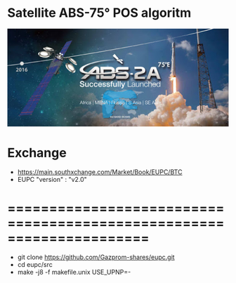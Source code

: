 
# Satellite ABS-75° POS algoritm
![Screenshot](images.jpg)
# Exchange 
- https://main.southxchange.com/Market/Book/EUPC/BTC
- EUPC "version" : "v2.0"
# =====================================================================
- git clone https://github.com/Gazprom-shares/eupc.git
- cd eupc/src
- make -j8 -f makefile.unix USE_UPNP=-
